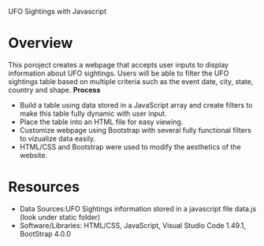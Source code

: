 UFO Sightings with Javascript

# Overview
This poroject creates a webpage that accepts user inputs to display information about UFO sightings. Users will be able to filter the UFO sightings table based on multiple criteria such as the event date, city, state, country and shape.
**Process**
* Build a table using data stored in a JavaScript array and create filters to make this table fully dynamic with user input.
* Place the table into an HTML file for easy viewing.
* Customize webpage using Bootstrap with several fully functional filters to vizualize data easily. 
* HTML/CSS and Bootstrap were used to modify the aesthetics of the website.

# Resources
* Data Sources:UFO Sightings information stored in a javascript file data.js (look under static folder)
* Software/Libraries: HTML/CSS, JavaScript, Visual Studio Code 1.49.1, BootStrap 4.0.0
